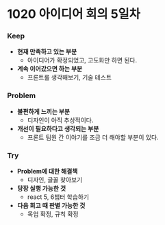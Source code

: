 # 1020 아이디어 회의 5일차

### Keep

-   **현재 만족하고 있는 부분**
    -   아이디어가 확정되었고, 고도화만 하면 된다.
-   **계속 이어갔으면 하는 부분**
    -   프론트룰 생각해보기, 기술 테스트

### Problem

-   **불편하게 느끼는 부분**
    -   디자인이 아직 추상적이다.
-   **개선이 필요하다고 생각되는 부분**
    -   프론트 팀원 간 이야기를 조금 더 해야할 부분이 있다.

### Try

-   **Problem에 대한 해결책**
    -   디자인, 글꼴 찾아보기
-   **당장 실행 가능한 것**
    -   react 5, 6챕터 학습하기
-   **다음 회고 때 판별 가능한 것**
    -   목업 확정, 규칙 확정
